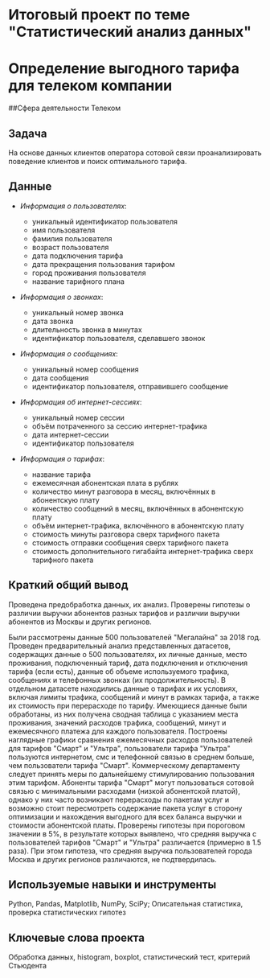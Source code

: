 # Итоговый проект по теме "Статистический анализ данных"
# Определение выгодного тарифа для телеком компании


##Сфера деятельности
Телеком

## Задача

На основе данных клиентов оператора сотовой связи проанализировать поведение клиентов и поиск оптимального тарифа.


## Данные  
- *Информация о пользователях*:
    - уникальный идентификатор пользователя
    - имя пользователя
    - фамилия пользователя
    - возраст пользователя
    - дата подключения тарифа
    - дата прекращения пользования тарифом
    - город проживания пользователя
    - название тарифного плана

- *Информация о звонках*:
   - уникальный номер звонка
   - дата звонка
   - длительность звонка в минутах
   - идентификатор пользователя, сделавшего звонок

- *Информация о сообщениях*:
   - уникальный номер сообщения
   - дата сообщения
   - идентификатор пользователя, отправившего сообщение

- *Информация об интернет-сессиях*:
   - уникальный номер сессии
   - объём потраченного за сессию интернет-трафика 
   - дата интернет-сессии
   - идентификатор пользователя

- *Информация о тарифах*:
   - название тарифа
   - ежемесячная абонентская плата в рублях
   - количество минут разговора в месяц, включённых в абонентскую плату
   - количество сообщений в месяц, включённых в абонентскую плату
   - объём интернет-трафика, включённого в абонентскую плату
   - стоимость минуты разговора сверх тарифного пакета
   - стоимость отправки сообщения сверх тарифного пакета
   - стоимость дополнительного гигабайта интернет-трафика сверх тарифного пакета


## Краткий общий вывод
Проведена предобработка данных, их анализ. 
Проверены гипотезы о различии выручки абонентов разных тарифов и различии выручки абонентов из Москвы и других регионов.

 Были рассмотрены данные 500 пользователей "Мегалайна" за 2018 год. Проведен предварительный анализ представленных датасетов, содержащих данные о 500 пользователях, их личные данные, место проживания, подключенный тариф, дата подключения и отключения тарифа (если есть), данные об объеме используемого трафика, сообщениях и телефонных звонках (их продолжительность). В отдельном датасете находились данные о тарифах и их условиях, включая лимиты трафика, сообщений и минут в рамках тарифа, а также их стоимость при перерасходе по тарифу. Имеющиеся данные были обработаны, из них получена сводная таблица с указанием места проживания, значений расходов трафика, сообщений, минут и ежемесячного платежа для каждого пользователя. Построены наглядные графики сравнения ежемесячных расходов пользователей для тарифов "Смарт" и "Ультра", пользователи тарифа "Ультра" пользуются интернетом, смс и телефонной связью в среднем больше, чем пользователи тарифа "Смарт". Коммерческому департаменту следует принять меры по дальнейшему стимулированию пользования этим тарифом. Абоненты тарифа "Смарт" могут пользоваться сотовой связью с минимальными расходами (низкой абонентской платой), однако у них часто возникают перерасходы по пакетам услуг и возможно стоит пересмотреть содержание пакета услуг в сторону оптимизации и нахождения выгодного для всех баланса выручки и стоимости абонентской платы. Проверены гипотезы при пороговом значении в 5%, в результате которых выявлено, что средняя выручка с пользователей тарифов "Смарт" и "Ультра" различается (примерно в 1.5 раза). При этом гипотеза, что средняя выручка пользователей города Москва и других регионов различаются, не подтвердилась.

## Используемые навыки и инструменты
Python, Pandas, Matplotlib, NumPy, SciPy;
Описательная статистика, проверка статистических гипотез


## Ключевые слова проекта
Обработка данных, histogram, boxplot, статистический тест, критерий Стьюдента
